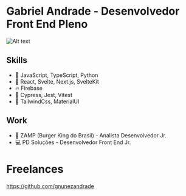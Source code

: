 <!--
**Gabriel5934/Gabriel5934** is a ✨ _special_ ✨ repository because its `README.md` (this file) appears on your GitHub profile.

Here are some ideas to get you started:

- 🔭 I’m currently working on ...
- 🌱 I’m currently learning ...
- 👯 I’m looking to collaborate on ...
- 🤔 I’m looking for help with ...
- 💬 Ask me about ...
- 📫 How to reach me: ...
- 😄 Pronouns: ...
- ⚡ Fun fact: ...
-->


# Gabriel Andrade - Desenvolvedor Front End Pleno
![Alt text](https://media.licdn.com/dms/image/D4D16AQHXNVsbCE8d6Q/profile-displaybackgroundimage-shrink_350_1400/0/1681925313689?e=1695254400&v=beta&t=f9mdvOVYgmDhB8PKMuDQ1jDcRwhV6eHXPV8vE8upeXE "a title")
## Skills
- 🧾 JavaScript, TypeScript, Python 
- 🔧 React, Svelte, Next.js, SvelteKit
- 🔥 Firebase
- 🧪 Cypress, Jest, Vitest
- 🎨 TailwindCss, MaterialUI

## Work
- 🍔 ZAMP (Burger King do Brasil) - Analista Desenvolvedor Jr.
- 💻 PD Soluções - Desenvolvedor Front End Jr.

# Freelances
https://github.com/gnunezandrade


